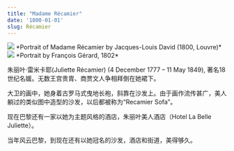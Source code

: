 ```yaml
---
title: "Madame Récamier"
date: '1800-01-01'
slug: Récamier
---
```


<img src="https://upload.wikimedia.org/wikipedia/commons/c/c8/Jacques-Louis_David_016.jpg"/>
*Portrait of Madame Récamier by Jacques-Louis David (1800, Louvre)*

<img src="https://upload.wikimedia.org/wikipedia/commons/0/06/Fran%C3%A7ois_Pascal_Simon_G%C3%A9rard_003.jpg"/>
*Portrait by François Gérard, 1802*

朱丽叶·雷米卡耶(Juliette Récamier) (4 December 1777 – 11 May 1849), 著名18世纪名媛。无数王宫贵胄、商贾文人争相拜倒在她裙下。

大卫的画中，她身着古罗马式曳地长袍，斜靠在沙发上。由于画作流传甚广，美人躺过的类似图中造型的沙发，以后都被称为“Recamier Sofa”。

现在巴黎还有一家以她为主题风格的酒店，朱丽叶美人酒店（Hotel La Belle Juliette）。

当年风云巴黎，到现在还有以她冠名的沙发，酒店和街道，美得够久。



